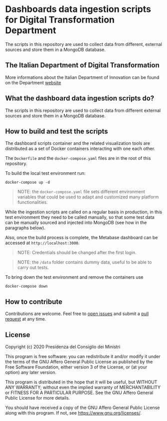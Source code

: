 # Dashboards data ingestion scripts for Digital Transformation Department

The scripts in this repository are used to collect data from different, external sources and store them in a MongoDB database.

## The Italian Department of Digital Transformation

More informations about the Italian Department of Innovation can be found on the Department [website](https://innovazione.gov.it/)

## What the dashboard data ingestion scripts do?

The scripts in this repository are used to collect data from different external sources and store them in a MongoDB database.

## How to build and test the scripts

The dashboard scripts container and the related visualization tools are distributed as a set of Docker containers interacting with one each other.

The `Dockerfile` and the `docker-compose.yaml` files are in the root of this repository.

To build the local test environment run:

```shell
docker-compose up -d
```

>NOTE: the `docker-compose.yaml` file sets different environment variables that could be used to adapt and customized many platform functionalities.

While the ingestion scripts are called on a regular basis in production, in this test environment they need to be called manually, so that some test data can be manually sourced and injected into MongoDB (see how in the paragraphs below).

Also, once the build process is complete, the Metabase dashboard can be accessed at `http://localhost:3000`.

> NOTE: Credentials should be changed after the first login.

>NOTE: the `/data` folder contains dummy data, useful to be able to carry out tests.

To bring down the test environment and remove the containers use

```shell
docker-compose down
```

## How to contribute

Contributions are welcome. Feel free to [open issues](./issues) and submit a [pull request](./pulls) at any time.

## License

Copyright (c) 2020 Presidenza del Consiglio dei Ministri

This program is free software: you can redistribute it and/or modify it under the terms of the GNU Affero General Public License as published by the Free Software Foundation, either version 3 of the License, or (at your option) any later version.

This program is distributed in the hope that it will be useful, but WITHOUT ANY WARRANTY; without even the implied warranty of MERCHANTABILITY or FITNESS FOR A PARTICULAR PURPOSE. See the GNU Affero General Public License for more details.

You should have received a copy of the GNU Affero General Public License along with this program.  If not, see <https://www.gnu.org/licenses/>.
